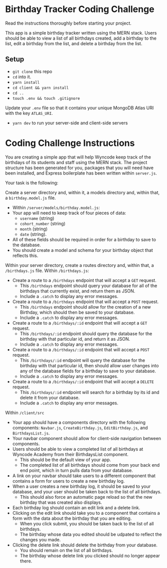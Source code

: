 # Birthday Tracker Coding Challenge

Read the instructions thoroughly before starting your project.

This app is a simple birthday tracker written using the MERN stack. Users should be able to view a list of all birthdays created, add a birthday to the list, edit a birthday from the list, and delete a birthday from the list.

## Setup

- `git clone` this repo
- `cd` into it.
- `yarn install`
- `cd client && yarn install`
- `cd ..`
- `touch .env && touch .gitignore`

Update your `.env` file so that it contains your unique MongoDB Atlas URI with the key `ATLAS_URI`.

- `yarn dev` to run your server-side and client-side servers

# Coding Challenge Instructions

You are creating a simple app that will help Wyncode keep track of the birthdays of its students and staff using the MERN stack. The project structure has been generated for you, packages that you will need have been installed, and Express boilerplate has been written within `server.js`.

Your task is the following:

Create a server directory and, within it, a models directory and, within that, a `birthday.model.js` file.

- Within `/server/models/birthday.model.js`:
- Your app will need to keep track of four pieces of data:
  - `username` (string)
  - `cohort_number` (string)
  - `month` (string)
  - `date` (string).
- All of these fields should be required in order for a birthday to save to the database.
- You should create a model and schema for your birthday object that reflects this.

Within your server directory, create a routes directory and, within that, a `/birthdays.js` file.
Within `/birthdays.js`:

- Create a route to a `/birthdays` endpoint that will accept a `GET` request.
  - This `/birthdays` endpoint should query your database for all of the birthdays that currently exist, and return them as JSON.
  - Include a `.catch` to display any error messages.
- Create a route to a `/birthdays` endpoint that will accept a `POST` request.
  - This `/birthdays` endpoint should allow for the creation of a new Birthday, which should then be saved to your database.
  - Include a `.catch` to display any error messages.
- Create a route to a `/birthdays/:id` endpoint that will accept a `GET` request.
  - This `/birthdays/:id` endpoint should query the database for the birthday with that particular id, and return it as JSON.
  - Include a `.catch` to display any error messages.
- Create a route to a `/birthdays/:id` endpoint that will accept a `POST` request.
  - This `/birthdays/:id` endpoint will query the database for the birthday with that particular id, then should allow user changes into any of the database fields for a birthday to save to your database.
  - Include a `.catch` to display any error messages.
- Create a route to a `/birthdays/:id` endpoint that will accept a `DELETE` request.
  - This `/birthdays/:id` endpoint will search for a birthday by its id and delete it from your database.
  - Include a `.catch` to display any error messages.

Within `/client/src`

- Your app should have a components directory with the following components: `Navbar.js`, `CreateBirthday.js`, `EditBirthday.js`, and `BirthdaysList.js`.
- Your navbar component should allow for client-side navigation between components.
- Users should be able to view a completed list of all birthdays at Wyncode Academy from their BirthdaysList component.
  - This should be the default view of your app.
  - The completed list of all birthdays should come from your back end end point, which in turn pulls data from your database.
- A link on your navbar should take users to a different component that contains a form for users to create a new birthday log.
- When a user creates a new birthday log, it should be saved to your database, and your user should be taken back to the list of all birthdays.
  - This should also force an automatic page reload so that the new birthday that was created also displays.
- Each birthday log should contain an edit link and a delete link.
- Clicking on the edit link should take you to a component that contains a form with the data about the birthday that you are editing.
  - When you click submit, you should be taken back to the list of all birthdays.
  - The birthday whose data you edited should be udpated to reflect the changes you made.
- Clicking the delete link should delete the birthday from your database.
  - You should remain on the list of all birthdays.
  - The birthday whose delete link you clicked should no longer appear there.
